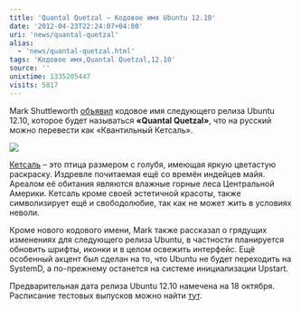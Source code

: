 ```yaml
---
title: 'Quantal Quetzal – Кодовое имя Ubuntu 12.10'
date: '2012-04-23T22:24:07+04:00'
uri: 'news/quantal-quetzal'
alias: 
  - 'news/quantal-quetzal.html'
tags: 'Кодовое имя,Quantal Quetzal,12.10'
source: ''
unixtime: 1335205447
visits: 5817
---
```

Mark Shuttleworth [объявил](http://www.markshuttleworth.com/archives/1121) кодовое имя следующего релиза Ubuntu 12.10, которое будет называться **«Quantal Quetzal»**, что на русский можно перевести как «Квантильный Кетсаль».

[![](img/2012/04/23/22-00/5240972689.jpg)](img/2012/04/23/22-00/5240972689.jpg)

[Кетсаль](http://blogs.privet.ru/community/trubka_mira/63570842) – это птица размером с голубя, имеющая яркую цветастую раскраску. Издревле почитаемая ещё со времён индейцев майя. Ареалом её обитания являются влажные горные леса Центральной Америки. Кетсаль кроме своей эстетичной красоты, также символизирует ещё и свободолюбие, так как не может жить в условиях неволи.

Кроме нового кодового имени, Mark также рассказал о грядущих изменениях для следующего релиза Ubuntu, в частности планируется обновить шрифты, иконки и в целом освежить интерфейс. Ещё особенный акцент был сделан на то, что Ubuntu не будет переходить на SystemD, а по-прежнему останется на системе инициализации Upstart.

Предварительная дата релиза Ubuntu 12.10 намечена на 18 октября. Расписание тестовых выпусков можно найти [тут](news/ubuntu-12-10-release-schedule).
